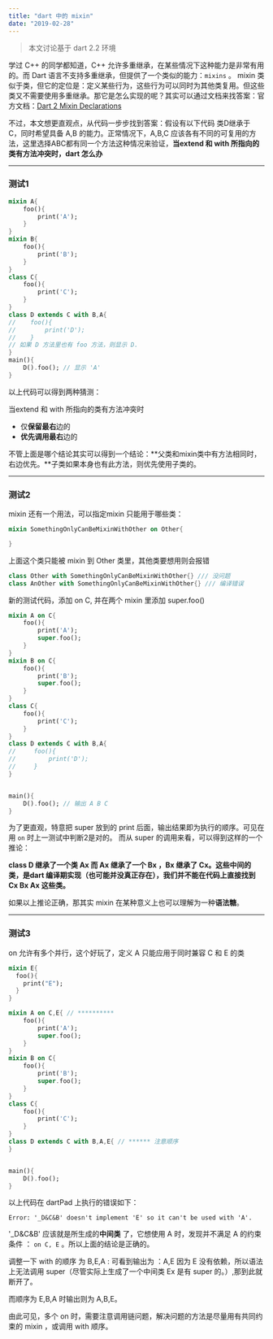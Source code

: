 ```yaml
---
title: "dart 中的 mixin"
date: "2019-02-28"
---
```


> 本文讨论基于 dart 2.2 环境

学过 C++ 的同学都知道，C++ 允许多重继承，在某些情况下这种能力是非常有用的。而 Dart 语言不支持多重继承，但提供了一个类似的能力：`mixins` 。 mixin 类似于类，但它的定位是：定义某些行为，这些行为可以同时为其他类复用。但这些类又不需要使用多重继承。那它是怎么实现的呢？其实可以通过文档来找答案：官方文档：[Dart 2 Mixin Declarations](https://github.com/dart-lang/language/blob/master/accepted/2.1/super-mixins/feature-specification.md#dart-2-mixin-declarations)

不过，本文想更直观点，从代码一步步找到答案：假设有以下代码 类D继承于 C，同时希望具备 A,B 的能力。正常情况下，A,B,C 应该各有不同的可复用的方法，这里选择ABC都有同一个方法这种情况来验证，**当extend 和 with 所指向的类有方法冲突时，dart 怎么办**

* * *

### 测试1

```dart
mixin A{
    foo(){
        print('A');
    }
}
mixin B{
    foo(){
        print('B');
    }
}
class C{
    foo(){
        print('C');
    }
}
class D extends C with B,A{
//    foo(){
//        print('D');
//    }
// 如果 D 方法里也有 foo 方法，则显示 D.
}
main(){
    D().foo(); // 显示 'A'
}
```

以上代码可以得到两种猜测：

当extend 和 with 所指向的类有方法冲突时

- 仅**保留最右**边的
- **优先调用最右**边的

不管上面是哪个结论其实可以得到一个结论：**父类和mixin类中有方法相同时，右边优先。**子类如果本身也有此方法，则优先使用子类的。

* * *

### 测试2

mixin 还有一个用法，可以指定mixin 只能用于哪些类：

```dart
mixin SomethingOnlyCanBeMixinWithOther on Other{

}
```

上面这个类只能被 mixin 到 Other 类里，其他类要想用则会报错

```dart
class Other with SomethingOnlyCanBeMixinWithOther{} /// 没问题
class AnOther with SomethingOnlyCanBeMixinWithOther{} /// 编译错误
```

新的测试代码，添加 on C, 并在两个 mixin 里添加 super.foo()

```dart
mixin A on C{
    foo(){
        print('A');
        super.foo();
    }
}
mixin B on C{
    foo(){
        print('B');
        super.foo();
    }
}
class C{
    foo(){
        print('C');
    }
}
class D extends C with B,A{
//     foo(){
//         print('D');
//     }
}


main(){
    D().foo(); // 输出 A B C
}
```

为了更直观，特意把 super 放到的 print 后面，输出结果即为执行的顺序。可见在用 `on` 时上一测试中判断2是对的。 而从 super 的调用来看，可以得到这样的一个推论：

**class D 继承了一个类 Ax 而 Ax 继承了一个 Bx ，Bx 继承了 Cx。这些中间的类，是dart 编译期实现（也可能并没真正存在），我们并不能在代码上直接找到 Cx Bx Ax 这些类。**

如果以上推论正确，那其实 mixin 在某种意义上也可以理解为一种**语法糖**。

* * *

### 测试3

on 允许有多个并行，这个好玩了，定义 A 只能应用于同时兼容 C 和 E 的类

```dart
mixin E{
  foo(){
    print("E");
  }
}

mixin A on C,E{ // **********
    foo(){
        print('A');
        super.foo();
    }
}
mixin B on C{
    foo(){
        print('B');
        super.foo();
    }
}
class C{
    foo(){
        print('C');
    }
}
class D extends C with B,A,E{ // ****** 注意顺序
}


main(){
    D().foo();
}
```

以上代码在 dartPad 上执行的错误如下：

```log
Error: '_D&C&B' doesn't implement 'E' so it can't be used with 'A'.
```

'\_D&C&B' 应该就是所生成的**中间类** 了，它想使用 A 时，发现并不满足 A 的约束条件 ： `on C, E` 。所以上面的结论是正确的。

调整一下 with 的顺序 为 B,E,A : 可看到输出为 ：A,E 因为 E 没有依赖，所以语法上无法调用 super（尽管实际上生成了一个中间类 Ex 是有 super 的。）,那到此就断开了。

而顺序为 E,B,A 时输出则为 A,B,E。

由此可见，多个 on 时，需要注意调用链问题，解决问题的方法是尽量用有共同约束的 mixin ，或调用 with 顺序。
